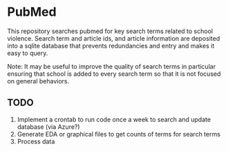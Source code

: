 # PubMed

This repository searches pubmed for key search terms related to school violence.
Search term and article ids, and article information are deposited into a sqlite database
that prevents redundancies and entry and makes it easy to query.

Note:  It may be useful to improve the quality of search terms in particular ensuring that
school is added to every search term so that it is not focused on general behaviors.

## TODO

1. Implement a crontab to run code once a week to search and update database (via Azure?)
2. Generate EDA or graphical files to get counts of terms for search terms
3. Process data  
